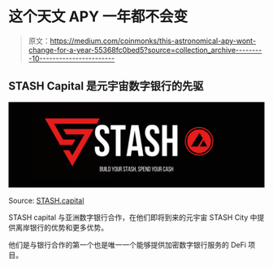 # 这个天文 APY 一年都不会变

> 原文：<https://medium.com/coinmonks/this-astronomical-apy-wont-change-for-a-year-55368fc0bed5?source=collection_archive---------10----------------------->

## STASH Capital 是元宇宙数字银行的先驱

![](img/75998ac38014021746fc906f17f231a7.png)

Source: [STASH.capital](http://STASH.capital)

STASH capital 与亚洲数字银行合作，在他们即将到来的元宇宙 STASH City 中提供离岸银行的优势和更多优势。

他们是与银行合作的第一个也是唯一一个能够提供加密数字银行服务的 DeFi 项目。